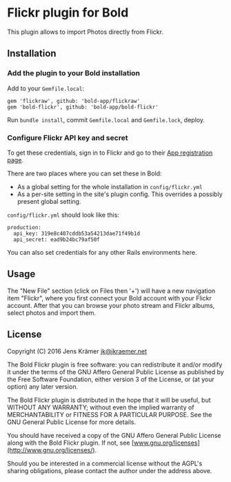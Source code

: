 Flickr plugin for Bold
=========================

This plugin allows to import Photos directly from Flickr.

Installation
------------

### Add the plugin to your Bold installation

Add to your `Gemfile.local`:

    gem 'flickraw', github: 'bold-app/flickraw'
    gem 'bold-flickr', github: 'bold-app/bold-flickr'

Run `bundle install`, commit `Gemfile.local` and `Gemfile.lock`, deploy.

### Configure Flickr API key and secret

To get these credentials, sign in to Flickr and go to their
[App registration page](https://www.flickr.com/services/apps).

There are two places where you can set these in Bold:

- As a global setting for the whole installation in `config/flickr.yml`
- As a per-site setting in the site's plugin config. This overrides a possibly
  present global setting.

`config/flickr.yml` should look like this:

    production:
      api_key: 319e8c407cddb53a54213dae71f49b1d
      api_secret: ead9b24bc79af50f

You can also set credentials for any other Rails environments here.


Usage
-----

The "New File" section (click on Files then '+') will have a new navigation
item "Flickr", where you first connect your Bold account with your Flickr
account. After that you can browse your photo stream and Flickr albums, select
photos and import them.


License
-------

Copyright (C) 2016 Jens Krämer <jk@jkraemer.net>

The Bold Flickr plugin is free software: you can redistribute it and/or modify
it under the terms of the GNU Affero General Public License as published by the
Free Software Foundation, either version 3 of the License, or (at your option)
any later version.

The Bold Flickr plugin is distributed in the hope that it will be useful, but
WITHOUT ANY WARRANTY; without even the implied warranty of MERCHANTABILITY or
FITNESS FOR A PARTICULAR PURPOSE.  See the GNU General Public License for more
details.

You should have received a copy of the GNU Affero General Public License along
with the Bold Flickr plugin. If not, see
[www.gnu.org/licenses](http://www.gnu.org/licenses/).

Should you be interested in a commercial license without the AGPL's sharing
obligations, please contact the author under the address above.
